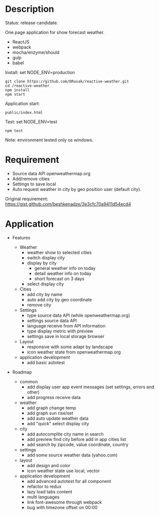 # Description
Status: release candidate.

One page application for show forecast weather.

* ReactJS
* webpack
* mocha/enzyme/should
* gulp
* babel

Install: 
set NODE_ENV=production
```
git clone https://github.com/ORusak/reactive-weather.git
cd /reactive-weather
npm install
npm start
```

Application start:
```
public/index.html
```

Test:
set NODE_ENV=test
```
npm test
```

Note: environment tested only os windows.

# Requirement

* Source data API openweathermap.org 
* Add/remove cities
* Settings to save local
* Auto request weather in city by geo position user (default city).

Original requirement: https://gist.github.com/beshkenadze/3e3cfc70a9411d54ecd4

# Application

* Features
    * Weather
        * weather show to selected cities
        * switch display city
        * display by city
          * general weather info on today
          * detail weather info on today
          * short forecast on 3 days
        * select display city
    * Cities
        * add city by name
        * auto add city by geo coordinate
        * remove city
    * Settings
        * type source data API (while openweathermap.org)
        * settings source data API 
        * language receive from API information
        * type display metric with preview
        * settings save in local storage browser 
    * Layout
        * responsive with some adapt by landscape
        * icon weather state from openweathermap.org
    * application development
        * add basic autotest
    
* Roadmap
    * common
        * add display user app event messages (set settings, errors and other)
        * add progress receive data
    * weather
        * add graph change temp
        * add graph sun rise/set
        * add auto update weather data
        * add "quick" select display city
    * city
        * add autocomplite city name in search
        * add preview find city before add in app cities list
        * add search by zipcode, value coordinate, country
    * settings
        * add some source weather data (yahoo.com)
    * layout
        * add design and color
        * icon weather state use local, vector
    * application development
        * add advanced autotest for all component
        * refactor to redux
        * lazy load tabs content
        * multi languages
        * link font-awesome through webpack
        * bug with timezone offset on 00:00
    